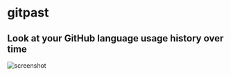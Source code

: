 gitpast
=======

## Look at your GitHub language usage history over time
![screenshot](https://raw.github.com/Zolmeister/gitpast/master/screenshot.png)
